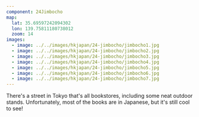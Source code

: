 ```yaml
---
component: 24Jimbocho
map:
  lat: 35.69597242094302
  lon: 139.75811180738012
  zoom: 14
images:
  - image: ../../images/hkjapan/24-jimbocho/jimbocho1.jpg
  - image: ../../images/hkjapan/24-jimbocho/jimbocho2.jpg
  - image: ../../images/hkjapan/24-jimbocho/jimbocho3.jpg
  - image: ../../images/hkjapan/24-jimbocho/jimbocho4.jpg
  - image: ../../images/hkjapan/24-jimbocho/jimbocho5.jpg
  - image: ../../images/hkjapan/24-jimbocho/jimbocho6.jpg
  - image: ../../images/hkjapan/24-jimbocho/jimbocho7.jpg
---
```


There's a street in Tokyo that's all bookstores, including some neat outdoor stands. Unfortunately, most of the books are in Japanese, but it's still cool to see!
